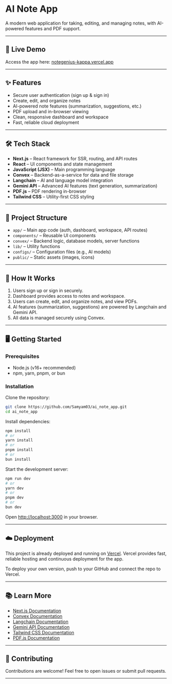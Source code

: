 # AI Note App

A modern web application for taking, editing, and managing notes, with AI-powered features and PDF support.

---

## 🚀 Live Demo

Access the app here: [notegenius-kappa.vercel.app](https://notegenius-kappa.vercel.app/)

---

## ✨ Features

- Secure user authentication (sign up & sign in)
- Create, edit, and organize notes
- AI-powered note features (summarization, suggestions, etc.)
- PDF upload and in-browser viewing
- Clean, responsive dashboard and workspace
- Fast, reliable cloud deployment

---

## 🛠️ Tech Stack

- **Next.js** – React framework for SSR, routing, and API routes
- **React** – UI components and state management
- **JavaScript (JSX)** – Main programming language
- **Convex** – Backend-as-a-service for data and file storage
- **Langchain** – AI and language model integration
- **Gemini API** – Advanced AI features (text generation, summarization)
- **PDF.js** – PDF rendering in-browser
- **Tailwind CSS** – Utility-first CSS styling

---

## 📁 Project Structure

- `app/` – Main app code (auth, dashboard, workspace, API routes)
- `components/` – Reusable UI components
- `convex/` – Backend logic, database models, server functions
- `lib/` – Utility functions
- `configs/` – Configuration files (e.g., AI models)
- `public/` – Static assets (images, icons)

---

## 🧭 How It Works

1. Users sign up or sign in securely.
2. Dashboard provides access to notes and workspace.
3. Users can create, edit, and organize notes, and view PDFs.
4. AI features (summarization, suggestions) are powered by Langchain and Gemini API.
5. All data is managed securely using Convex.

---

## 🖥️ Getting Started

### Prerequisites
- Node.js (v16+ recommended)
- npm, yarn, pnpm, or bun

### Installation

Clone the repository:
```bash
git clone https://github.com/Samyam03/ai_note_app.git
cd ai_note_app
```

Install dependencies:
```bash
npm install
# or
yarn install
# or
pnpm install
# or
bun install
```

Start the development server:
```bash
npm run dev
# or
yarn dev
# or
pnpm dev
# or
bun dev
```

Open [http://localhost:3000](http://localhost:3000) in your browser.

---

## ☁️ Deployment

This project is already deployed and running on [Vercel](https://notegenius-kappa.vercel.app/). Vercel provides fast, reliable hosting and continuous deployment for the app.

To deploy your own version, push to your GitHub and connect the repo to Vercel.

---

## 📚 Learn More

- [Next.js Documentation](https://nextjs.org/docs)
- [Convex Documentation](https://docs.convex.dev/)
- [Langchain Documentation](https://js.langchain.com/docs/)
- [Gemini API Documentation](https://ai.google.dev/gemini-api/docs)
- [Tailwind CSS Documentation](https://tailwindcss.com/docs)
- [PDF.js Documentation](https://mozilla.github.io/pdf.js/)

---

## 🤝 Contributing

Contributions are welcome! Feel free to open issues or submit pull requests.

---
